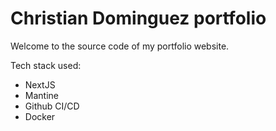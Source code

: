 # Christian Dominguez portfolio

Welcome to the source code of my portfolio website.

Tech stack used:

 - NextJS
 - Mantine
 - Github CI/CD
 - Docker